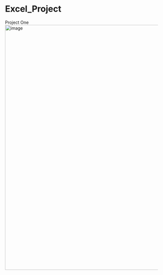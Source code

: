 # Excel_Project
Project One
<img width="808" alt="image" src="https://github.com/Olajumoke154/Excel_Project/assets/111809372/c061fa42-76a2-4d1c-a311-001e90c30194">
